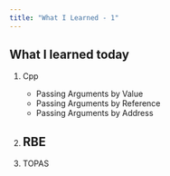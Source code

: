 ```yaml
---
title: "What I Learned - 1"
---
```


## What I learned today

1. Cpp
	- Passing Arguments by Value
	- Passing Arguments by Reference
	- Passing Arguments by Address
2. RBE
	-

3. TOPAS
